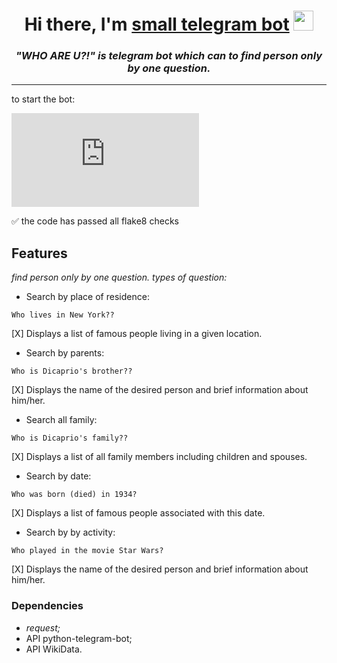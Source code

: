 <h1 align="center">Hi there, I'm <a href="https://t.me/WH0_1S_1T_bot" target="_blank">small telegram bot</a> 
<img src="https://github.com/blackcater/blackcater/raw/main/images/Hi.gif" height="32"/></h1>
<h3 align="center"><i>"WHO ARE U?!" is telegram bot which can to find person only by one question.</i></h3>
<hr>
to start the bot:

[![Typing SVG](https://readme-typing-svg.herokuapp.com?color=%2336BCF7&lines=>+python+telegram_main.py)](https://git.io/typing-svg)

:white_check_mark: the code has passed all flake8 checks
## Features

*find person only by one question. types of question:*
- Search by place of residence:
```
Who lives in New York??
```
[X] Displays a list of famous people living in a given location.
- Search by parents:
```
Who is Dicaprio's brother??
```
[X] Displays the name of the desired person and brief information about him/her.
  - Search all family:
  ```
  Who is Dicaprio's family??
  ```
  [X] Displays a list of all family members including children and spouses.
- Search by date:
```
Who was born (died) in 1934? 
```
[X] Displays a list of famous people associated with this date.
- Search by by activity:
```
Who played in the movie Star Wars?
```
[X] Displays the name of the desired person and brief information about him/her.
### Dependencies
- *request;*
- API python-telegram-bot;
- API WikiData.
